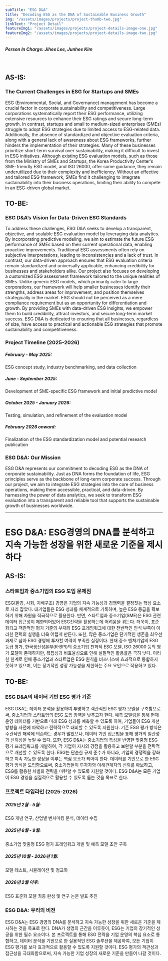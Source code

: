 ```yaml
---
subTitle: "ESG D&A" 
title: "Decoding ESG as the DNA of Sustainable Business Growth"
img: "/assets/images/projects/project-thumb-two.jpg"
linkText: "Project Detail"
featureImg1: "/assets/images/projects/project-details-image-one.jpg"
featureImg2: "/assets/images/projects/project-details-image-two.jpg"
---
```

##### Person In Charge: Jihee Lee, Junhee Kim

<br>

## AS-IS: 
### The Current Challenges in ESG for Startups and SMEs
ESG (Environmental, Social, and Governance) management has become a crucial factor in corporate sustainability and competitiveness. Large corporations systematically report their ESG performance, utilizing extensive resources to enhance their ESG ratings and secure long-term growth. In contrast, startups and small to medium-sized enterprises (SMEs) struggle to adopt ESG strategies due to limited access to ESG-related data. Additionally, the absence of standardized and objective evaluation criteria, along with a general lack of awareness about ESG frameworks, further hinders the implementation of their strategies. Many of these businesses prioritize short-term survival over sustainability, making it difficult to invest in ESG initiatives. Although existing ESG evaluation models, such as those from the Ministry of SMEs and Startups, the Korea Productivity Center’s SME-friendly ESG model, and ISO 26000, offer some guidance, they remain underutilized due to their complexity and inefficiency. Without an effective and tailored ESG framework, SMEs find it challenging to integrate sustainability into their business operations, limiting their ability to compete in an ESG-driven global market.

## TO-BE: 
### ESG D&A’s Vision for Data-Driven ESG Standards
To address these challenges, ESG D&A seeks to develop a transparent, objective, and scalable ESG evaluation model by leveraging data analytics. By incorporating predictive modeling, we aim to estimate the future ESG performance of SMEs based on their current operational data, enabling proactive improvements. Traditional ESG assessments often rely on subjective interpretations, leading to inconsistencies and a lack of trust. In contrast, our data-driven approach ensures that ESG evaluation criteria remain standardized and universally applicable, enhancing credibility for businesses and stakeholders alike.
Our project also focuses on developing a customized ESG assessment framework tailored to the unique realities of SMEs. Unlike generic ESG models, which primarily cater to large corporations, our framework will help smaller businesses identify their strengths, address areas for improvement, and position themselves strategically in the market. ESG should not be perceived as a mere compliance requirement but as an opportunity for differentiation and growth. By providing SMEs with data-driven ESG insights, we empower them to build credibility, attract investors, and secure long-term market success. ESG D&A is dedicated to ensuring that all businesses, regardless of size, have access to practical and actionable ESG strategies that promote sustainability and competitiveness.

### Project Timeline (2025-2026)
##### February - May 2025: 
ESG concept study, industry benchmarking, and data collection
##### June - September 2025: 
Development of SME-specific ESG framework and initial predictive model
##### October 2025 - January 2026: 
Testing, simulation, and refinement of the evaluation model
##### February 2026 onward: 
Finalization of the ESG standardization model and potential research publication

### ESG D&A: Our Mission
ESG D&A represents our commitment to decoding ESG as the DNA of corporate sustainability. Just as DNA forms the foundation of life, ESG principles serve as the backbone of long-term corporate success. Through our project, we aim to integrate ESG strategies into the core of business operations, making them accessible, practical, and data-driven. By harnessing the power of data analytics, we seek to transform ESG evaluation into a transparent and reliable tool that supports the sustainable growth of businesses worldwide.

--- 

# ESG D&A: ESG경영의 DNA를 분석하고 지속 가능한 성장을 위한 새로운 기준을 제시하다
## AS-IS: 
### 스타트업과 중소기업의 ESG 도입 문제점
ESG(환경, 사회, 지배구조) 경영은 기업의 지속 가능성과 경쟁력을 결정짓는 핵심 요소로 자리 잡았다. 대기업들은 ESG 성과를 체계적으로 기록하며, 높은 ESG 등급을 확보하기 위해 자원을 적극적으로 활용한다. 반면, 스타트업과 중소기업(SME)은 ESG 관련 데이터 접근성이 제한되어있어 ESG전략을 활용하는데 어려움을 겪는다. 더욱이, 표준화되고 객관적인 평가 기준의 부재와 ESG 프레임워크에 대한 전반적인 인식 부족이 이러한 전력의 실행을 더욱 어렵게 만든다. 또한, 많은 중소기업은 단기적인 생존을 최우선 과제로 삼아 ESG 경영에 투자할 여력이 부족한 실정이다. 현재 중소 벤처기업의 ESG 등급 평가, 한국생산성본부(K-BPI)의 중소기업 친화적 ESG 모델, ISO 26000 등의 평가 모델이 존재하지만, 복잡성과 비효율성으로 인해 실질적인 활용률은 극히 낮다. 이러한 한계로 인해 중소기업과 스타트업은 ESG 원칙을 비즈니스에 효과적으로 통합하지 못하고 있으며, 이는 장기적인 성장 가능성을 제한하는 주요 요인으로 작용하고 있다.
## TO-BE:
### ESG D&A의 데이터 기반 ESG 평가 기준
ESG D&A는 데이터 분석을 활용하여 투명하고 객관적인 ESG 평가 모델을 구축함으로써, 중소기업과 스타트업의 ESG 도입 장벽을 낮추고자 한다. 예측 모델링을 통해 현재 운영 데이터를 기반으로 미래 ESG 성과를 예측할 수 있도록 하여, 기업들이 ESG 개선 방향을 사전에 파악하고 전략적으로 대비할 수 있도록 지원한다. 기존 ESG 평가 방식은 주관적인 해석에 의존하는 경우가 많았으나, 데이터 기반 접근법을 통해 평가의 일관성과 신뢰성을 높일 수 있다.
또한, ESG D&A는 중소기업의 특성을 반영한 맞춤형 ESG 평가 프레임워크를 개발하여, 각 기업이 자사의 강점을 활용하고 보완할 부분을 전략적으로 개선할 수 있도록 한다. ESG는 단순한 규제 준수가 아니라, 기업의 경쟁력을 강화하고 지속 가능한 성장을 이루는 핵심 요소가 되어야 한다. 데이터를 기반으로 한 ESG 평가 방식을 도입함으로써, 중소기업들이 투자자와 이해관계자의 신뢰를 확보하고, ESG를 활용한 차별화 전략을 마련할 수 있도록 지원할 것이다. ESG D&A는 모든 기업이 ESG 경영을 실질적으로 활용할 수 있도록 돕는 것을 목표로 한다.

### 프로젝트 타임라인 (2025-2026)
##### 2025년 2월 - 5월: 
ESG 개념 연구, 산업별 벤치마킹 분석, 데이터 수집
##### 2025년 6월 - 9월: 
중소기업 맞춤형 ESG 평가 프레임워크 개발 및 예측 모델 초안 구축
##### 2025년 10월 - 2026년 1월: 
모델 테스트, 시뮬레이션 및 정교화
##### 2026년 2월 이후: 
ESG 표준화 모델 최종 완성 및 연구 논문 발표 추진

### ESG D&A: 우리의 비전
ESG D&A는 ESG 경영의 DNA를 분석하고 지속 가능한 성장을 위한 새로운 기준을 제시하는 것을 목표로 한다. DNA가 생명의 근간을 이루듯이, ESG는 기업의 장기적인 성공을 위한 필수 요소이다. 본 프로젝트를 통해 ESG 전략을 기업 운영의 핵심 요소로 통합하고, 데이터 분석을 기반으로 한 실용적인 ESG 솔루션을 제공하여, 모든 기업이 ESG 평가를 보다 효과적으로 활용할 수 있도록 지원할 것이다. ESG 평가의 객관성과 접근성을 극대화함으로써, 지속 가능한 기업 성장의 새로운 기준을 만들어 나갈 것이다.
